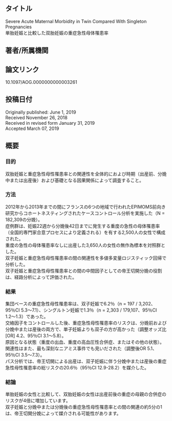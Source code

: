 ## タイトル
Severe Acute Maternal Morbidity in Twin Compared With Singleton Pregnancies  
単胎妊娠と比較した双胎妊娠の重症急性母体罹患率

## 著者/所属機関

## 論文リンク
10.1097/AOG.0000000000003261

## 投稿日付
Originally published: June 1, 2019  
Received November 26, 2018  
Received in revised form January 31, 2019  
Accepted March 07, 2019

## 概要
### 目的
双胎妊娠と重症急性母性罹患率との関連性を全体的におよび時期（出産前、分娩中または出産後）および基礎となる因果関係によって調査すること。

### 方法
2012年から2013年までの間にフランスの6つの地域で行われたEPIMOMS前向き研究からコホートネスティングされたケースコントロール分析を実施した（N = 182,309の分娩）。  
症例群は、妊娠22週から分娩後42日までに発生する重度の急性の母体罹患率（全国的専門家合意プロセスにより定義される）を有する2,500人の女性で構成された。  
重度の急性の母体罹患率なしに出産した3,650人の女性の無作為標本を対照群とした。  
双子妊娠と重症急性母性罹患率の間の関連性を多値多変量ロジスティック回帰で分析した。  
双子妊娠と重症急性母性罹患率との間の中間因子としての帝王切開分娩の役割は、経路分析によって評価された。

### 結果
集団ベースの重症急性母性罹患率は、双子妊娠で6.2％（n = 197 / 3,202、95％CI 5.3〜7.1）、シングルトン妊娠で1.3％（n = 2,303 / 179,107、95％CI 1.2〜1.3）であった。  
交絡因子をコントロールした後、重症急性母性罹患率のリスクは、分娩前および分娩中または産後の両方で、単子妊娠よりも双子の方が高かった（調整オッズ比[OR] 4.2、95％CI 3.1〜5.8）。  
原因となる状態（重度の出血、重度の高血圧性合併症、またはその他の状態）。  
関連性はまた、最も深刻なニアミス事件でも見いだされた（調整後OR 5.1、95％CI 3.5〜7.3）。  
パス分析では、帝王切開による出産は、双子妊娠に伴う分娩中または産後の重症急性母性罹患率の総リスクの20.6％（95％CI 12.9-28.2）を媒介した。

### 結論
単胎妊娠の女性と比較して、双胎妊娠の女性は出産前後の重症の母親の合併症のリスクが4倍に増加しています。  
双子妊娠と分娩中または分娩後の重症急性母性罹患率との間の関連の約5分の1は、帝王切開分娩によって媒介される可能性があります。
